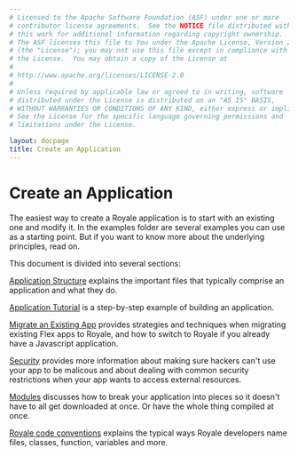 ```yaml
---
# Licensed to the Apache Software Foundation (ASF) under one or more
# contributor license agreements.  See the NOTICE file distributed with
# this work for additional information regarding copyright ownership.
# The ASF licenses this file to You under the Apache License, Version 2.0
# (the "License"); you may not use this file except in compliance with
# the License.  You may obtain a copy of the License at
# 
# http://www.apache.org/licenses/LICENSE-2.0
# 
# Unless required by applicable law or agreed to in writing, software
# distributed under the License is distributed on an "AS IS" BASIS,
# WITHOUT WARRANTIES OR CONDITIONS OF ANY KIND, either express or implied.
# See the License for the specific language governing permissions and
# limitations under the License.

layout: docpage
title: Create an Application
---
```

# Create an Application

The easiest way to create a Royale application is to start with an existing one and modify it.  In the examples folder are several examples you can use as a starting point.  But if you want to know more about the underlying principles, read on.

This document is divided into several sections:

[Application Structure](create-an-application/application-structure.html) explains the important files that typically comprise an application and what they do.

[Application Tutorial](create-an-application/application-tutorial.html) is a step-by-step example of building an application.

[Migrate an Existing App](create-an-application/migrate-an-existing-app.html) provides strategies and techniques when migrating existing Flex apps to Royale, and how to switch to Royale if you already have a Javascript application.

[Security](create-an-application/security.html) provides more information about making sure hackers can't use your app to be malicous and about dealing with common security restrictions when your app wants to access external resources.

[Modules](create-an-application/modules.html) discusses how to break your application into pieces so it doesn't have to all get downloaded at once.  Or have the whole thing compiled at once.

[Royale code conventions](create-an-application/royale-code-conventions.html) explains the typical ways Royale developers name files, classes, function, variables and more.

